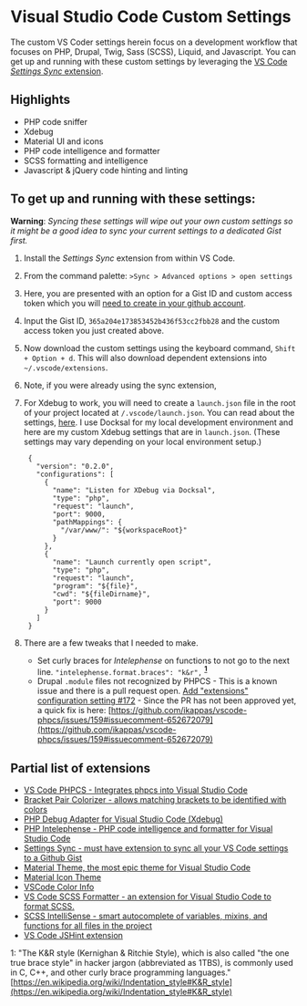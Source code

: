 # Visual Studio Code Custom Settings

The custom VS Coder settings herein focus on a development workflow that focuses on PHP, Drupal, Twig, Sass (SCSS), Liquid, and Javascript. You can get up and running with these custom settings by leveraging the [VS Code *Settings Sync* extension](https://github.com/shanalikhan/code-settings-sync). 

## Highlights
* PHP code sniffer
* Xdebug
* Material UI and icons
* PHP code intelligence and formatter
* SCSS formatting and intelligence
* Javascript & jQuery code hinting and linting

## To get up and running with these settings:

**Warning**: *Syncing these settings will wipe out your own custom settings so it might be a good idea to sync your current settings to a dedicated Gist first.*

1. Install the *Settings Sync* extension from within VS Code.
1. From the command palette: `>Sync > Advanced options > open settings`
2. Here, you are presented with an option for a Gist ID and custom access token which you will [need to create in your github account](https://github.com/settings/tokens).
3. Input the Gist ID, `365a204e173853452b436f53cc2fbb28` and the custom access token you just created above.
4. Now download the custom settings using the keyboard command, `Shift + Option + d`. This will also download dependent extensions into `~/.vscode/extensions`.
5. Note, if you were already using the sync extension, 
5. For Xdebug to work, you will need to create a `launch.json` file in the root of your project located at `/.vscode/launch.json`. You can read about the settings, [here](https://github.com/felixfbecker/vscode-php-debug). I use Docksal for my local development environment and here are my custom Xdebug settings that are in `launch.json`. (These settings may vary depending on your local environment setup.)

        {
          "version": "0.2.0",
          "configurations": [
            {
              "name": "Listen for XDebug via Docksal",
              "type": "php",
              "request": "launch",
              "port": 9000,
              "pathMappings": {
                "/var/www/": "${workspaceRoot}"
              }
            },
            {
              "name": "Launch currently open script",
              "type": "php",
              "request": "launch",
              "program": "${file}",
              "cwd": "${fileDirname}",
              "port": 9000
            }
          ]
        }

6. There are a few tweaks that I needed to make.
    *  Set curly braces for *Intelephense* on functions to not go to the next line. 
        `"intelephense.format.braces": "k&r",` **<sup>[1](#kr)</sup>**
    * Drupal `.module` files not recognized by PHPCS - This is a known issue and there is a pull request open. [Add "extensions" configuration setting #172](https://github.com/ikappas/vscode-phpcs/pull/172) - Since the PR has not been approved yet, a quick fix is here: [https://github.com/ikappas/vscode-phpcs/issues/159#issuecomment-652672079](https://github.com/ikappas/vscode-phpcs/issues/159#issuecomment-652672079)

    

## Partial list of extensions

* [VS Code PHPCS - Integrates phpcs into Visual Studio Code](https://github.com/ikappas/vscode-phpcs)
* [Bracket Pair Colorizer - allows matching brackets to be identified with colors](https://github.com/CoenraadS/BracketPair)
* [PHP Debug Adapter for Visual Studio Code (Xdebug)](https://github.com/felixfbecker/vscode-php-debug)
* [PHP Intelephense - PHP code intelligence and formatter for Visual Studio Code](https://github.com/bmewburn/vscode-intelephense)
* [Settings Sync - must have extension to sync all your VS Code settings to a Github Gist](https://github.com/shanalikhan/code-settings-sync)
* [Material Theme, the most epic theme for Visual Studio Code](https://github.com/equinusocio/vsc-material-theme)
* [Material Icon Theme](https://github.com/PKief/vscode-material-icon-theme)
* [VSCode Color Info](https://github.com/mattbierner/vscode-color-info)
* [VS Code SCSS Formatter - an extension for Visual Studio Code to format SCSS.](https://github.com/sibiraj-s/vscode-scss-formatter)
* [SCSS IntelliSense - smart autocomplete of variables, mixins, and functions for all files in the project](https://github.com/mrmlnc/vscode-scss)
* [VS Code JSHint extension](https://github.com/Microsoft/vscode-jshint)


<a name="kr">1</a>: "The K&R style (Kernighan & Ritchie Style), which is also called "the one true brace style" in hacker jargon (abbreviated as 1TBS), is commonly used in C, C++, and other curly brace programming languages." [https://en.wikipedia.org/wiki/Indentation_style#K&R_style](https://en.wikipedia.org/wiki/Indentation_style#K&R_style)

